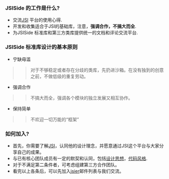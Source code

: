 ### JSISide 的工作是什么? ###
  * 交流[JSI](http://www.xidea.org/project/jsi) 平台的使用心得.
  * 开发和收集适合于JSI的基础库，注意，**强调合作，不搞大而全**.
  * 为JSISide 标准库和第三方类库提供统一的文档和评论交流平台.

### JSISide 标准库设计的基本原则 ###
  * 宁缺毋滥
> > 对于不够稳定或者存在分歧的类库，先扔进沙箱。在没有独到的创意之前，不做低级的重复劳动。
  * 强调合作
> > 不搞大而全，强调各个模块的独立发展又相互协作。
  * 保持简单
> > 不欢迎一切万能的“框架”

### 如何加入? ###
  * 首先，你需要了解[JSI](http://www.xidea.org/project/jsi)，认同他的设计理念，并愿意通过JSI这个平台与大家分享自己的成果。
  * 与已有核心团队成员有一定的默契和认同，包括[设计思想](http://code.google.com/p/jsi/wiki/ThinkingInJSI)，[代码风格](http://code.google.com/p/jsiside/wiki/JSISideCodeStyle).
  * 对于不满足第二条件者，可考虑组建第三方合作团队。
  * 看完以上各条后，可以先加入[jsier](http://groups.google.com/group/jsier)邮件列表与我们交流。

